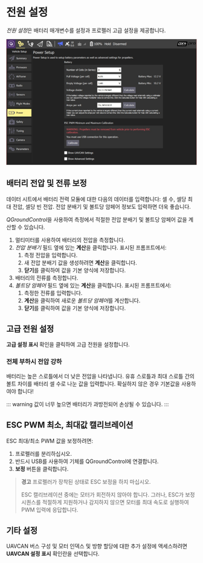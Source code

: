 # 전원 설정

*전원 설정*은 배터리 매개변수를 설정과 프로펠러 고급 설정을 제공합니다.

![배터리 보정](../../../assets/setup/PX4Power.jpg)

## 배터리 전압 및 전류 보정

데이터 시트에서 배터리 전력 모듈에 대한 다음의 데이터를 입력합니다: 셀 수, 셀당 최대 전압, 셀당 빈 전압. 전압 분배기 및 볼트당 암페어 정보도 입력하면 더욱 좋습니다.

*QGroundControl*을 사용하여 측정에서 적절한 전압 분배기 및 볼트당 암페어 값을 계산할 수 있습니다.

1. 멀티미터를 사용하여 배터리의 전압을 측정합니다.
2. *전압 분배기* 필드 옆에 있는 **계산**을 클릭합니다. 표시된 프롬프트에서: 
    1. 측정 전압을 입력합니다.
    2. 새 전압 분배기 값을 생성하려면 **계산**을 클릭합니다.
    3. **닫기**를 클릭하여 값을 기본 양식에 저장합니다. 
3. 배터리의 전류를 측정합니다.
4. *볼트당 암페어* 필드 옆에 있는 **계산**을 클릭합니다. 표시된 프롬프트에서: 
    1. 측정한 전류를 입력합니다.
    2. **계산**을 클릭하여 새로운 *볼트당 암페어*를 계산합니다.
    3. **닫기**를 클릭하여 값을 기본 양식에 저장합니다. 

## 고급 전원 설정

**고급 설정 표시** 확인을 클릭하여 고급 전원을 설정합니다.

### 전체 부하시 전압 강하

배터리는 높은 스로틀에서 더 낮은 전압을 나타냅니다. 유휴 스로틀과 최대 스로틀 간의 볼트 차이를 배터리 셀 수로 나눈 값을 입력합니다. 확실하지 않은 경우 기본값을 사용하여야 합니다!

::: warning
값이 너무 높으면 배터리가 과방전되어 손상될 수 있습니다.
:::

## ESC PWM 최소, 최대값 캘리브레이션

ESC 최대/최소 PWM 값을 보정하려면:

1. 프로펠러를 분리하십시오. 
2. 반드시 USB를 사용하여 기체를 QGroundControl에 연결합니다. 
3. **보정** 버튼을 클릭합니다.

> **경고** 프로펠러가 장착된 상태로 ESC 보정을 하지 마십시오.
> 
> ESC 캘리브레이션 중에는 모터가 회전하지 않아야 합니다. 그러나, ESC가 보정 시퀀스를 적절하게 지원하거나 감지하지 않으면 모터를 최대 속도로 실행하여 PWM 입력에 응답합니다.

## 기타 설정

UAVCAN 버스 구성 및 모터 인덱스 및 방향 할당에 대한 추가 설정에 액세스하려면 **UAVCAN 설정 표시** 확인란을 선택합니다.